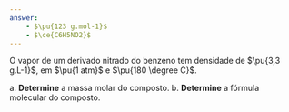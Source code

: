 ```yaml
---
answer:
    - $\pu{123 g.mol-1}$
    - $\ce{C6H5NO2}$
---
```


O vapor de um derivado nitrado do benzeno tem densidade de $\pu{3,3 g.L-1}$, em $\pu{1 atm}$ e $\pu{180 \degree C}$.

a. **Determine** a massa molar do composto.
b. **Determine** a fórmula molecular do composto.
